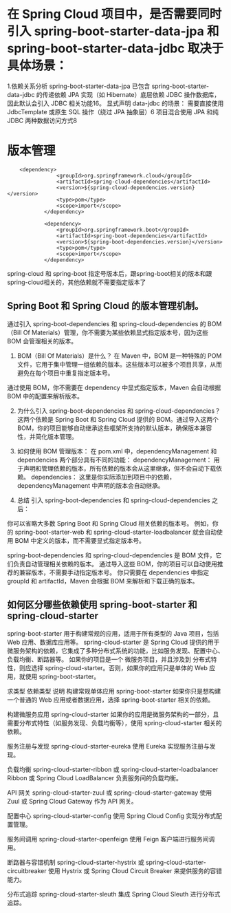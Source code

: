 

# 在 Spring Cloud 项目中，是否需要同时引入 spring-boot-starter-data-jpa 和 spring-boot-starter-data-jdbc 取决于具体场景：
1.依赖关系分析‌ 
spring-boot-starter-data-jpa 已包含 spring-boot-starter-data-jdbc 的传递依赖
JPA 实现（如 Hibernate）底层依赖 JDBC 操作数据库，因此默认会引入 JDBC 相关功能16。
‌显式声明 data-jdbc 的场景‌：
需要直接使用 JdbcTemplate 或原生 SQL 操作（绕过 JPA 抽象层）6
项目混合使用 JPA 和纯 JDBC 两种数据访问方式8



# 版本管理

```
    <dependency>
                <groupId>org.springframework.cloud</groupId>
                <artifactId>spring-cloud-dependencies</artifactId>
                <version>${spring-cloud-dependencies.version}</version>
                <type>pom</type>
                <scope>import</scope>
            </dependency>

            <dependency>
                <groupId>org.springframework.boot</groupId>
                <artifactId>spring-boot-dependencies</artifactId>
                <version>${spring-boot-dependencies.version}</version>
                <type>pom</type>
                <scope>import</scope>
            </dependency>

```
spring-cloud 和 spring-boot 指定号版本后，跟spring-boot相关的版本和跟spring-cloud相关的，其他依赖就不需要指定版本了


## Spring Boot 和 Spring Cloud 的版本管理机制。
通过引入 spring-boot-dependencies 和 spring-cloud-dependencies 的 BOM（Bill Of Materials）管理，你不需要为某些依赖显式指定版本号，因为这些 BOM 会管理相关的版本。

1. BOM（Bill Of Materials）是什么？
   在 Maven 中，BOM 是一种特殊的 POM 文件，它用于集中管理一组依赖的版本。这些版本可以被多个项目共享，从而避免在每个项目中重复指定版本号。

通过使用 BOM，你不需要在 dependency 中显式指定版本，Maven 会自动根据 BOM 中的配置来解析版本。

2. 为什么引入 spring-boot-dependencies 和 spring-cloud-dependencies？
   这两个依赖是 Spring Boot 和 Spring Cloud 提供的 BOM。通过导入这两个 BOM，你的项目能够自动继承这些框架所支持的默认版本，确保版本兼容性，并简化版本管理。

3. 如何使用 BOM 管理版本：
   在 pom.xml 中，dependencyManagement 和 dependencies 两个部分具有不同的功能：
   dependencyManagement： 用于声明和管理依赖的版本，所有依赖的版本会从这里继承，但不会自动下载依赖。
   dependencies： 这里是你实际添加到项目中的依赖，dependencyManagement 中声明的版本会自动继承。

4. 总结 引入 spring-boot-dependencies 和 spring-cloud-dependencies 之后：

你可以省略大多数 Spring Boot 和 Spring Cloud 相关依赖的版本号。
例如，你的 spring-boot-starter-web 和 spring-cloud-starter-loadbalancer 就会自动使用 BOM 中定义的版本，而不需要显式指定版本号。

spring-boot-dependencies 和 spring-cloud-dependencies 是 BOM 文件，它们负责自动管理相关依赖的版本。
 通过导入这些 BOM，你的项目可以自动使用推荐的兼容版本，不需要手动指定版本号。
你只需要在 dependencies 中指定 groupId 和 artifactId，Maven 会根据 BOM 来解析和下载正确的版本。


## 如何区分哪些依赖使用 spring-boot-starter 和 spring-cloud-starter

spring-boot-starter 用于构建常规的应用，适用于所有类型的 Java 项目，包括 Web 应用、数据库应用等。
spring-cloud-starter 是 Spring Cloud 提供的用于微服务架构的依赖，它集成了多种分布式系统的功能，比如服务发现、配置中心、负载均衡、断路器等。
如果你的项目是一个 微服务项目，并且涉及到 分布式特性，则应选择 spring-cloud-starter。否则，如果你的应用只是单体的 Web 应用，就使用 spring-boot-starter。

求类型	                    依赖类型	                                        说明
构建常规单体应用	        spring-boot-starter 	         如果你只是想构建一个普通的 Web 应用或者数据应用，选择 spring-boot-starter 相关的依赖。

构建微服务应用	        spring-cloud-starter	         如果你的应用是微服务架构的一部分，且需要分布式特性（如服务发现、负载均衡等），使用 spring-cloud-starter 相关的依赖。

服务注册与发现	    spring-cloud-starter-eureka	         使用 Eureka 实现服务注册与发现。

负载均衡	            spring-cloud-starter-ribbon
                或 spring-cloud-starter-loadbalancer	  Ribbon 或 Spring Cloud LoadBalancer 负责服务间的负载均衡。

API 网关           	spring-cloud-starter-zuul
                或 spring-cloud-starter-gateway          使用 Zuul 或 Spring Cloud Gateway 作为 API 网关。

配置中心	        spring-cloud-starter-config              使用 Spring Cloud Config 实现分布式配置管理。

服务间调用	   spring-cloud-starter-openfeign	         使用 Feign 客户端进行服务间调用。

断路器与容错机制	spring-cloud-starter-hystrix
               或 spring-cloud-starter-circuitbreaker    使用 Hystrix 或 Spring Cloud Circuit Breaker 来提供服务的容错能力。

分布式追踪	     spring-cloud-starter-sleuth	         集成 Spring Cloud Sleuth 进行分布式追踪。